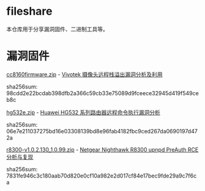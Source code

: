 # fileshare

本仓库用于分享漏洞固件、二进制工具等。


# 漏洞固件

[cc8160firmware.zip](https://raw.githubusercontent.com/13ph03nix/fileshare/master/cc8160firmware.zip)  -  [Vivotek 摄像头远程栈溢出漏洞分析及利用](https://paper.seebug.org/480/)

sha256sum: 98cdd2e22bcdab398dfb2a366c59cb33e75089d9fceece32945d419f549ceb8c


[hg532e.zip](https://raw.githubusercontent.com/13ph03nix/fileshare/master/hg532e.zip)  -  [Huawei HG532 系列路由器远程命令执行漏洞分析
](https://paper.seebug.org/490/)

sha256sum: 06e7e211037275bd16e03308139bd8e96fab4182fbc9ced267da0690197d472a


[r8300-v1.0.2.130_1.0.99.zip](https://raw.githubusercontent.com/13ph03nix/fileshare/master/r8300-v1.0.2.130_1.0.99.zip)  -  [Netgear Nighthawk R8300 upnpd PreAuth RCE 分析与复现](https://paper.seebug.org/1311/)

sha256sum: 7831fe946c3c180aab70d820e0cf10a982e2d017cf84e17bec9fde29a9c7f6ca
